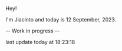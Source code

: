 Hey!

I'm Jiacinto and today is 12 September, 2023.

-- Work in progress --

last update today at 18:23:18 